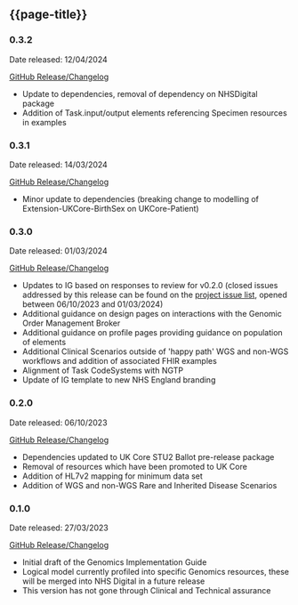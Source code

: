 ## {{page-title}}

### 0.3.2

Date released: 12/04/2024

[GitHub Release/Changelog](https://github.com/NHSDigital/NHSDigital-FHIR-Genomics-ImplementationGuide/releases/tag/v0.3.2)

- Update to dependencies, removal of dependency on NHSDigital package
- Addition of Task.input/output elements referencing Specimen resources in examples

### 0.3.1

Date released: 14/03/2024

[GitHub Release/Changelog](https://github.com/NHSDigital/NHSDigital-FHIR-Genomics-ImplementationGuide/releases/tag/v0.3.1)

- Minor update to dependencies (breaking change to modelling of Extension-UKCore-BirthSex on UKCore-Patient)

### 0.3.0

Date released: 01/03/2024

[GitHub Release/Changelog](https://github.com/NHSDigital/NHSDigital-FHIR-Genomics-ImplementationGuide/releases/tag/v0.3.0)

- Updates to IG based on responses to review for v0.2.0 (closed issues addressed by this release can be found on the [project issue list](https://simplifier.net/NHS-Digital-FHIR-Genomics-Implementation-Guide/~issues?status=Closed), opened between 06/10/2023 and 01/03/2024)
- Additional guidance on design pages on interactions with the Genomic Order Management Broker
- Additional guidance on profile pages providing guidance on population of elements
- Additional Clinical Scenarios outside of 'happy path' WGS and non-WGS workflows and addition of associated FHIR examples
- Alignment of Task CodeSystems with NGTP
- Update of IG template to new NHS England branding

### 0.2.0

Date released: 06/10/2023

[GitHub Release/Changelog](https://github.com/NHSDigital/NHSDigital-FHIR-Genomics-ImplementationGuide/releases/tag/v0.2.0)

- Dependencies updated to UK Core STU2 Ballot pre-release package 
- Removal of resources which have been promoted to UK Core
- Addition of HL7v2 mapping for minimum data set
- Addition of WGS and non-WGS Rare and Inherited Disease Scenarios

### 0.1.0

Date released: 27/03/2023

[GitHub Release/Changelog](https://github.com/NHSDigital/NHSDigital-FHIR-Genomics-ImplementationGuide/releases/tag/v0.1.0)

- Initial draft of the Genomics Implementation Guide
- Logical model currently profiled into specific Genomics resources, these will be merged into NHS Digital in a future release
- This version has not gone through Clinical and Technical assurance

